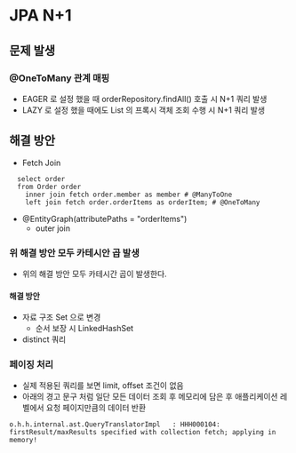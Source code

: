 # JPA N+1

## 문제 발생

### @OneToMany 관계 매핑
- EAGER 로 설정 했을 때 orderRepository.findAll() 호출 시 N+1 쿼리 발생
- LAZY 로 설정 했을 때에도 List 의 프록시 객체 조회 수행 시 N+1 쿼리 발생

## 해결 방안
- Fetch Join
```
  select order
  from Order order
    inner join fetch order.member as member # @ManyToOne
    left join fetch order.orderItems as orderItem; # @OneToMany
```
- @EntityGraph(attributePaths = "orderItems")
    - outer join

### 위 해결 방안 모두 카테시안 곱 발생
- 위의 해결 방안 모두 카테시간 곱이 발생한다.

#### 해결 방안
- 자료 구조 Set 으로 변경
    - 순서 보장 시 LinkedHashSet
- distinct 쿼리

### 페이징 처리
- 실제 적용된 쿼리를 보면 limit, offset 조건이 없음
- 아래의 경고 문구 처럼 일단 모든 데이터 조회 후 메모리에 담은 후 애플리케이션 레벨에서 요청 페이지만큼의 데이터 반환
```
o.h.h.internal.ast.QueryTranslatorImpl   : HHH000104: firstResult/maxResults specified with collection fetch; applying in memory!
```
